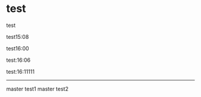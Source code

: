 # test
test


test15:08



test16:00



test:16:06


test:16:11111

------
master test1
master test2